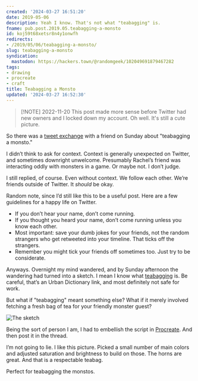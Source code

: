 ```yaml
---
created: '2024-03-27 16:51:20'
date: 2019-05-06
description: Yeah I know. That's not what "teabagging" is.
fname: pub.post.2019.05.teabagging-a-monsto
id: koj59t68xetsr8n4y1onwfh
redirects:
- /2019/05/06/teabagging-a-monsto/
slug: teabagging-a-monsto
syndication:
  mastodon: https://hackers.town/@randomgeek/102049691879467282
tags:
- drawing
- procreate
- craft
title: Teabagging a Monsto
updated: '2024-03-27 16:52:30'
---
```


> [!NOTE] 2022-11-20
> This post made more sense before Twitter had new owners and I locked down my account. Oh well. It's still a cute picture.

So there was a [tweet exchange](https://twitter.com/wholemilk/status/1124911645786959872) with a friend on Sunday about "teabagging a monsto."

I didn’t think to ask for context. Context is generally unexpected on Twitter, and sometimes downright unwelcome. Presumably Rachel’s friend was interacting oddly with monsters in a game. Or maybe not. I don’t judge.

I still replied, of course. Even without context. We follow each other.
We’re friends outside of Twitter. It *should* be okay.

Random note, since I’d still like this to be a useful post. Here are a
few guidelines for a happy life on Twitter.

- If you don’t hear your name, don’t come running.
- If you thought you heard your name, don’t come running unless you
  know each other.
- Most important: save your dumb jokes for your friends, not the
  random strangers who get retweeted into your timeline. That ticks
  off the strangers.
- Remember you might tick your friends off sometimes too. Just try to
  be considerate.

Anyways. Overnight my mind wandered, and by Sunday afternoon the
wandering had turned into a sketch. I mean I know what
[teabagging](https://www.urbandictionary.com/define.php?term=teabagging)
is. Be careful, that’s an Urban Dictionary link, and most definitely not
safe for work.

But what if "teabagging" meant something else? What if it merely
involved fetching a fresh bag of tea for your friendly monster guest?

![The sketch](assets/img/2019/sketch.jpg)

Being the sort of person I am, I had to embellish the script in
[Procreate](https://procreate.art). And then post it in the thread.

I’m not going to lie. I like this picture. Picked a small number of main
colors and adjusted saturation and brightness to build on those. The
horns are great. And that is a respectable teabag.

Perfect for teabagging the monstos.
